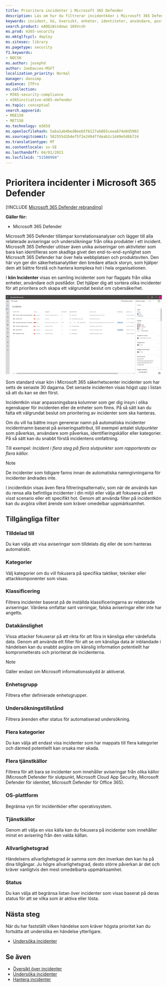 ```yaml
---
title: Prioritera incidenter i Microsoft 365 Defender
description: Läs om hur du filtrerar incidentköer i Microsoft 365 Defender
keywords: incident, kö, översikt, enheter, identiteter, användare, postlåda, e-post, incidenter
search.product: eADQiWindows 10XVcnh
ms.prod: m365-security
ms.mktglfcycl: deploy
ms.sitesec: library
ms.pagetype: security
f1.keywords:
- NOCSH
ms.author: josephd
author: JoeDavies-MSFT
localization_priority: Normal
manager: dansimp
audience: ITPro
ms.collection:
- M365-security-compliance
- m365initiative-m365-defender
ms.topic: conceptual
search.appverid:
- MOE150
- MET150
ms.technology: m365d
ms.openlocfilehash: 5aba1ab4bed0eeb5f6127ab865ceea674e8d5902
ms.sourcegitcommit: 582555d2b4ef5f2e2494ffdeab2c1d49e5d6b724
ms.translationtype: MT
ms.contentlocale: sv-SE
ms.lasthandoff: 04/01/2021
ms.locfileid: "51500994"
---
```

# <a name="prioritize-incidents-in-microsoft-365-defender"></a>Prioritera incidenter i Microsoft 365 Defender

[!INCLUDE [Microsoft 365 Defender rebranding](../includes/microsoft-defender.md)]


**Gäller för:**
- Microsoft 365 Defender



Microsoft 365 Defender tillämpar korrelationsanalyser och lägger till alla relaterade aviseringar och undersökningar från olika produkter i ett incident. Microsoft 365 Defender utlöser även unika aviseringar om aktiviteter som bara kan identifieras som skadliga givet den end-to-end-synlighet som Microsoft 365 Defender har över hela webbplatsen och produktsviten. Den här vyn ger din säkerhetsanalytiker den bredare attack storyn, som hjälper dem att bättre förstå och hantera komplexa hot i hela organisationen.


I **kön Incidenter** visas en samling incidenter som har flaggats från olika enheter, användare och postlådor. Det hjälper dig att sortera olika incidenter för att prioritera och skapa ett välgrundat beslut om cybersäkerhet.


![Bild på incidentköer](../../media/incidents-queue.png) 

Som standard visar kön i Microsoft 365 säkerhetscenter incidenter som har setts de senaste 30 dagarna. Det senaste incidenten visas högst upp i listan så att du kan se den först.

Incidentkön visar anpassningsbara kolumner som ger dig insyn i olika egenskaper för incidenten eller de enheter som finns. På så sätt kan du fatta ett välgrundat beslut om prioritering av incidenter som ska hanteras.

Om du vill ha bättre insyn genererar namn på automatiska incidenter incidentnamn baserat på aviseringsattribut, till exempel antalet slutpunkter som påverkas, användare som påverkas, identifieringskällor eller kategorier. På så sätt kan du snabbt förstå incidentens omfattning.

Till exempel: *Incident i flera steg på flera slutpunkter som rapporterats av flera källor.*

> [!NOTE]
> De incidenter som tidigare fanns innan de automatiska namngivningarna för incidenter ändrades inte.

I incidentkön visas även flera filtreringsalternativ, som när de används kan du rensa alla befintliga incidenter i din miljö eller välja att fokusera på ett visst scenario eller ett specifikt hot. Genom att använda filter på incidentkön kan du avgöra vilket ärende som kräver omedelbar uppmärksamhet. 

## <a name="available-filters"></a>Tillgängliga filter

### <a name="assigned-to"></a>Tilldelad till
Du kan välja att visa aviseringar som tilldelats dig eller de som hanteras automatiskt.

### <a name="categories"></a>Kategorier
Välj kategorier om du vill fokusera på specifika taktiker, tekniker eller attackkomponenter som visas. 

### <a name="classification"></a>Klassificering
Filtrera incidenter baserat på de inställda klassificeringarna av relaterade aviseringar. Värdena omfattar sant varningar, falska aviseringar eller inte har angetts.

### <a name="data-sensitivity"></a>Datakänslighet
Vissa attacker fokuserar på att rikta för att föra in känsliga eller värdefulla data. Genom att använda ett filter för att se om känsliga data är inblandade i händelsen kan du snabbt avgöra om känslig information potentiellt har komprometterats och prioriterat de incidenterna.

>[!NOTE]
>Gäller endast om Microsoft informationsskydd är aktiverat.

### <a name="device-group"></a>Enhetsgrupp
Filtrera efter definierade enhetsgrupper.

### <a name="investigation-state"></a>Undersökningstillstånd
Filtrera ärenden efter status för automatiserad undersökning. 

### <a name="multiple-categories"></a>Flera kategorier 
Du kan välja att endast visa incidenter som har mappats till flera kategorier och därmed potentiellt kan orsaka mer skada. 

### <a name="multiple-service-sources"></a>Flera tjänstkällor 
Filtrera för att bara se incidenter som innehåller aviseringar från olika källor (Microsoft Defender för slutpunkt, Microsoft Cloud App Security, Microsoft Defender för identitet, Microsoft Defender för Office 365).

### <a name="os-platform"></a>OS-plattform
Begränsa vyn för incidentköer efter operativsystem.

### <a name="service-sources"></a>Tjänstkällor
Genom att välja en viss källa kan du fokusera på incidenter som innehåller minst en avisering från den valda källan. 

### <a name="severity"></a>Allvarlighetsgrad
Händelsens allvarlighetsgrad är samma som den inverkan den kan ha på dina tillgångar. Ju högre allvarlighetsgrad, desto större påverkan är det och kräver vanligtvis den mest omedelbarta uppmärksamhet. 

### <a name="status"></a>Status
Du kan välja att begränsa listan över incidenter som visas baserat på deras status för att se vilka som är aktiva eller lösta.




## <a name="next-steps"></a>Nästa steg
När du har fastställt vilken händelse som kräver högsta prioritet kan du fortsätta att undersöka en händelse ytterligare.
- [Undersöka incidenter](investigate-incidents.md)


## <a name="see-also"></a>Se även
- [Översikt över incidenter](incidents-overview.md)
- [Undersöka incidenter](investigate-incidents.md)
- [Hantera incidenter](manage-incidents.md)
